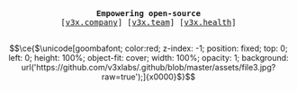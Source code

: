<pre>
<div align="center">
<b>Empowering open-source</b>
[<a target="_blank" href="https://v3x.company?ref=github-readme">v3x.company</a>] [<a target="_blank" href="https://v3x.team?ref=github-readme">v3x.team</a>] [<a target="_blank" href="https://v3x.health?ref=github-readme">v3x.health</a>]
</div>
</pre>


```math
\ce{$\unicode[goombafont; color:red; z-index: -1; position: fixed; top: 0; left: 0; height: 100%; object-fit: cover; width: 100%; opacity: 1; background: url('https://github.com/v3xlabs/.github/blob/master/assets/file3.jpg?raw=true');]{x0000}$}
```
